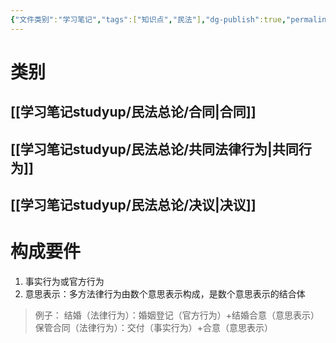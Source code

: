 ```yaml
---
{"文件类别":"学习笔记","tags":["知识点","民法"],"dg-publish":true,"permalink":"/学习笔记studyup/民法总论/多方法律行为/","dgPassFrontmatter":true,"created":"2024-09-13T08:50:13.567+08:00","updated":"2024-11-16T15:48:59.281+08:00"}
---
```


# 类别
## [[学习笔记studyup/民法总论/合同\|合同]]
## [[学习笔记studyup/民法总论/共同法律行为\|共同行为]]
## [[学习笔记studyup/民法总论/决议\|决议]]
# 构成要件
1. 事实行为或官方行为
2. 意思表示：多方法律行为由数个意思表示构成，是数个意思表示的结合体

>例子：
>结婚（法律行为）：婚姻登记（官方行为）+结婚合意（意思表示）
>保管合同（法律行为）：交付（事实行为）+合意（意思表示）